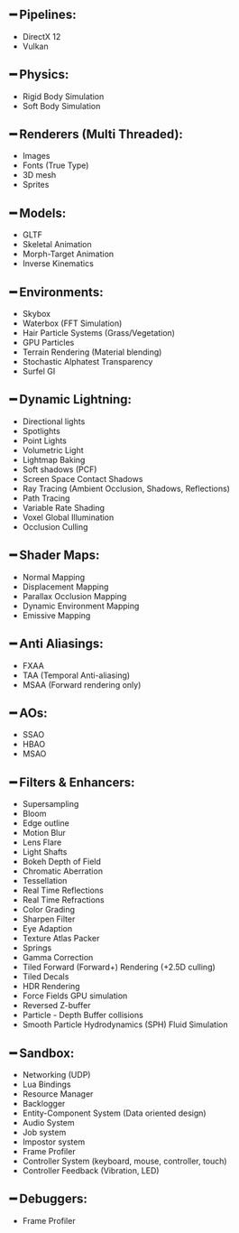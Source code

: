 ## ━ Pipelines:
  * DirectX 12
  * Vulkan

## ━ Physics:
  * Rigid Body Simulation
  * Soft Body Simulation

## ━ Renderers (Multi Threaded):
  * Images
  * Fonts (True Type)
  * 3D mesh
  * Sprites

## ━ Models:
  * GLTF
  * Skeletal Animation
  * Morph-Target Animation
  * Inverse Kinematics

## ━ Environments:
  * Skybox
  * Waterbox (FFT Simulation)
  * Hair Particle Systems (Grass/Vegetation)
  * GPU Particles
  * Terrain Rendering (Material blending)
  * Stochastic Alphatest Transparency
  * Surfel GI

## ━ Dynamic Lightning:
  * Directional lights
  * Spotlights
  * Point Lights
  * Volumetric Light
  * Lightmap Baking
  * Soft shadows (PCF)
  * Screen Space Contact Shadows
  * Ray Tracing (Ambient Occlusion, Shadows, Reflections)
  * Path Tracing
  * Variable Rate Shading
  * Voxel Global Illumination
  * Occlusion Culling

## ━ Shader Maps:
  * Normal Mapping
  * Displacement Mapping
  * Parallax Occlusion Mapping
  * Dynamic Environment Mapping
  * Emissive Mapping

## ━ Anti Aliasings:
  * FXAA
  * TAA (Temporal Anti-aliasing)
  * MSAA (Forward rendering only)

## ━ AOs:
  * SSAO
  * HBAO
  * MSAO

## ━ Filters & Enhancers:
  * Supersampling
  * Bloom
  * Edge outline
  * Motion Blur
  * Lens Flare
  * Light Shafts
  * Bokeh Depth of Field
  * Chromatic Aberration
  * Tessellation
  * Real Time Reflections
  * Real Time Refractions
  * Color Grading
  * Sharpen Filter
  * Eye Adaption
  * Texture Atlas Packer
  * Springs
  * Gamma Correction
  * Tiled Forward (Forward+) Rendering (+2.5D culling)
  * Tiled Decals
  * HDR Rendering
  * Force Fields GPU simulation
  * Reversed Z-buffer
  * Particle - Depth Buffer collisions
  * Smooth Particle Hydrodynamics (SPH) Fluid Simulation

## ━ Sandbox:
  * Networking (UDP)
  * Lua Bindings
  * Resource Manager
  * Backlogger
  * Entity-Component System (Data oriented design)
  * Audio System
  * Job system
  * Impostor system
  * Frame Profiler
  * Controller System (keyboard, mouse, controller, touch)
  * Controller Feedback (Vibration, LED)

## ━ Debuggers:
  * Frame Profiler

